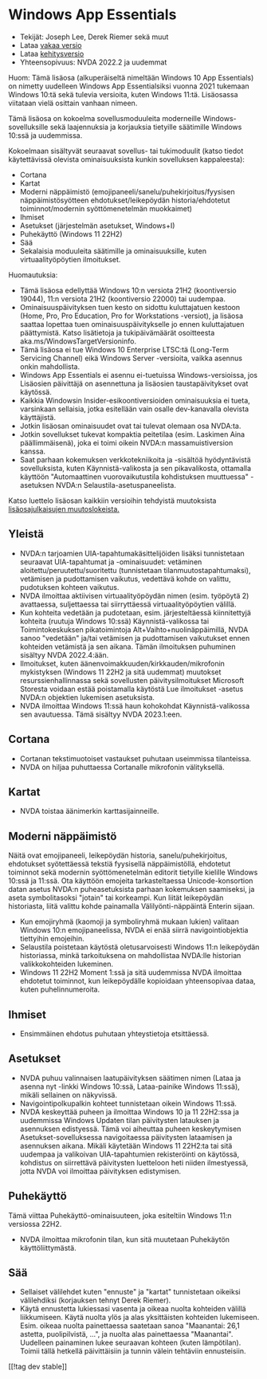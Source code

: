 # Windows App Essentials #

* Tekijät: Joseph Lee, Derek Riemer sekä muut
* Lataa [vakaa versio][1]
* Lataa [kehitysversio][2]
* Yhteensopivuus: NVDA 2022.2 ja uudemmat

Huom: Tämä lisäosa (alkuperäiseltä nimeltään Windows 10 App Essentials) on
nimetty uudelleen Windows App Essentialsiksi vuonna 2021 tukemaan Windows
10:tä sekä tulevia versioita, kuten Windows 11:tä. Lisäosassa viitataan
vielä osittain vanhaan nimeen.

Tämä lisäosa on kokoelma sovellusmoduuleita moderneille
Windows-sovelluksille sekä laajennuksia ja korjauksia tietyille säätimille
Windows 10:ssä ja uudemmissa.

Kokoelmaan sisältyvät seuraavat sovellus- tai tukimoduulit (katso tiedot
käytettävissä olevista ominaisuuksista kunkin sovelluksen kappaleesta):

* Cortana
* Kartat
* Moderni näppäimistö (emojipaneeli/sanelu/puhekirjoitus/fyysisen
  näppäimistösyötteen ehdotukset/leikepöydän historia/ehdotetut
  toiminnot/modernin syöttömenetelmän muokkaimet)
* Ihmiset
* Asetukset (järjestelmän asetukset, Windows+I)
* Puhekäyttö (Windows 11 22H2)
* Sää
* Sekalaisia moduuleita säätimille ja ominaisuuksille, kuten
  virtuaalityöpöytien ilmoitukset.

Huomautuksia:

* Tämä lisäosa edellyttää Windows 10:n versiota 21H2 (koontiversio 19044),
  11:n versiota 21H2 (koontiversio 22000) tai uudempaa.
* Ominaisuuspäivityksen tuen kesto on sidottu kuluttajatuen kestoon (Home,
  Pro, Pro Education, Pro for Workstations -versiot), ja lisäosa saattaa
  lopettaa tuen ominaisuuspäivitykselle jo ennen kuluttajatuen
  päättymistä. Katso lisätietoja ja tukipäivämäärät osoitteesta
  aka.ms/WindowsTargetVersioninfo.
* Tämä lisäosa ei tue Windows 10 Enterprise LTSC:tä (Long-Term Servicing
  Channel) eikä Windows Server -versioita, vaikka asennus onkin mahdollista.
* Windows App Essentials ei asennu ei-tuetuissa Windows-versioissa, jos
  Lisäosien päivittäjä on asennettuna ja lisäosien taustapäivitykset ovat
  käytössä.
* Kaikkia Windowsin Insider-esikoontiversioiden ominaisuuksia ei tueta,
  varsinkaan sellaisia, jotka esitellään vain osalle dev-kanavalla olevista
  käyttäjistä.
* Jotkin lisäosan ominaisuudet ovat tai tulevat olemaan osa NVDA:ta.
* Jotkin sovellukset tukevat kompaktia peitetilaa (esim. Laskimen Aina
  päällimmäisenä), joka ei toimi oikein NVDA:n massamuistiversion kanssa.
* Saat parhaan kokemuksen verkkotekniikoita ja -sisältöä hyödyntävistä
  sovelluksista, kuten Käynnistä-valikosta ja sen pikavalikosta, ottamalla
  käyttöön "Automaattinen vuorovaikutustila kohdistuksen muuttuessa"
  -asetuksen NVDA:n Selaustila-asetuspaneelista.

Katso luettelo lisäosan kaikkiin versioihin tehdyistä muutoksista
[lisäosajulkaisujen muutoslokeista.][3]

## Yleistä

* NVDA:n tarjoamien UIA-tapahtumakäsittelijöiden lisäksi tunnistetaan
  seuraavat UIA-tapahtumat ja -ominaisuudet: vetäminen
  aloitettu/peruutettu/suoritettu (tunnistetaan tilanmuutostapahtumaksi),
  vetämisen ja pudottamisen vaikutus, vedettävä kohde on valittu, pudotuksen
  kohteen vaikutus.
* NVDA ilmoittaa aktiivisen virtuaalityöpöydän nimen (esim. työpöytä 2)
  avattaessa, suljettaessa tai siirryttäessä virtuaalityöpöytien välillä.
* Kun kohteita vedetään ja pudotetaan, esim. järjesteltäessä kiinnitettyjä
  kohteita (ruutuja Windows 10:ssä) Käynnistä-valikossa tai
  Toimintokeskuksen pikatoimintoja Alt+Vaihto+nuolinäppäimillä, NVDA sanoo
  "vedetään" ja/tai vetämisen ja pudottamisen  vaikutukset ennen kohteiden
  vetämistä ja sen aikana. Tämän ilmoituksen puhuminen sisältyy NVDA
  2022.4:ään.
* Ilmoitukset, kuten äänenvoimakkuuden/kirkkauden/mikrofonin mykistyksen
  (Windows 11 22H2 ja sitä uudemmat) muutokset resurssienhallinnassa sekä
  sovellusten päivitysilmoitukset Microsoft Storesta voidaan estää
  poistamalla käytöstä Lue ilmoitukset -asetus NVDA:n objektien lukemisen
  asetuksista.
* NVDA ilmoittaa Windows 11:ssä haun kohokohdat Käynnistä-valikossa sen
  avautuessa. Tämä sisältyy NVDA 2023.1:een.

## Cortana

* Cortanan tekstimuotoiset vastaukset puhutaan useimmissa tilanteissa.
* NVDA on hiljaa puhuttaessa Cortanalle mikrofonin välityksellä.

## Kartat

* NVDA toistaa äänimerkin karttasijainneille.

## Moderni näppäimistö

Näitä ovat emojipaneeli, leikepöydän historia, sanelu/puhekirjoitus,
ehdotukset syötettäessä tekstiä fyysisellä näppäimistöllä, ehdotetut
toiminnot sekä modernin syöttömenetelmän editorit tietyille kielille Windows
10:ssä ja 11:ssä. Ota käyttöön emojeita tarkasteltaessa Unicode-konsortion
datan asetus NVDA:n puheasetuksista parhaan kokemuksen saamiseksi, ja aseta
symbolitasoksi "jotain" tai korkeampi. Kun liität leikepöydän historiasta,
liitä valittu kohde painamalla Välilyönti-näppäintä Enterin sijaan.

* Kun emojiryhmä (kaomoji ja symboliryhmä mukaan lukien) valitaan Windows
  10:n emojipaneelissa, NVDA ei enää siirrä navigointiobjektia tiettyihin
  emojeihin.
* Selaustila poistetaan käytöstä oletusarvoisesti Windows 11:n leikepöydän
  historiassa, minkä tarkoituksena on mahdollistaa NVDA:lle historian
  valikkokohteiden lukeminen.
* Windows 11 22H2 Moment 1:ssä ja sitä uudemmissa NVDA ilmoittaa ehdotetut
  toiminnot, kun leikepöydälle kopioidaan yhteensopivaa dataa, kuten
  puhelinnumeroita.

## Ihmiset

* Ensimmäinen ehdotus puhutaan yhteystietoja etsittäessä.

## Asetukset

* NVDA puhuu valinnaisen laatupäivityksen säätimen nimen (Lataa ja asenna
  nyt -linkki Windows 10:ssä, Lataa-painike Windows 11:ssä), mikäli
  sellainen on näkyvissä.
* Navigointipolkupalkin kohteet tunnistetaan oikein Windows 11:ssä.
* NVDA keskeyttää puheen ja ilmoittaa Windows 10 ja 11 22H2:ssa ja
  uudemmissa Windows Updaten tilan päivitysten latauksen ja asennuksen
  edistyessä. Tämä voi aiheuttaa puheen keskeytymisen
  Asetukset-sovelluksessa navigoitaessa päivitysten lataamisen ja asennuksen
  aikana. Mikäli käytetään Windows 11 22H2:ta tai sitä uudempaa ja
  valikoivan UIA-tapahtumien rekisteröinti on käytössä, kohdistus on
  siirrettävä päivitysten luetteloon heti niiden ilmestyessä, jotta NVDA voi
  ilmoittaa päivityksen edistymisen.

## Puhekäyttö

Tämä viittaa Puhekäyttö-ominaisuuteen, joka esiteltiin Windows 11:n
versiossa 22H2.

* NVDA ilmoittaa mikrofonin tilan, kun sitä muutetaan Puhekäytön
  käyttöliittymästä.

## Sää

* Sellaiset välilehdet kuten "ennuste" ja "kartat" tunnistetaan oikeiksi
  välilehdiksi (korjauksen tehnyt Derek Riemer).
* Käytä ennustetta lukiessasi vasenta ja oikeaa nuolta kohteiden välillä
  liikkumiseen. Käytä nuolta ylös ja alas yksittäisten kohteiden
  lukemiseen. Esim.  oikeaa nuolta painettaessa saatetaan sanoa "Maanantai:
  26,1 astetta, puolipilvistä, ...", ja nuolta alas painettaessa
  "Maanantai". Uudelleen painaminen lukee seuraavan kohteen (kuten
  lämpötilan). Toimii tällä hetkellä päivittäisiin ja tunnin välein
  tehtäviin ennusteisiin.

[[!tag dev stable]]

[1]: https://addons.nvda-project.org/files/get.php?file=w10

[2]: https://addons.nvda-project.org/files/get.php?file=w10-dev

[3]: https://github.com/josephsl/wintenapps/wiki/w10changelog
